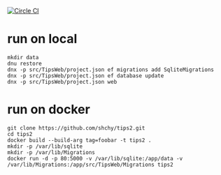 [![Circle CI](https://circleci.com/gh/shchy/tips2.svg?style=svg)](https://circleci.com/gh/shchy/tips2)

# run on local
```
mkdir data  
dnu restore  
dnx -p src/TipsWeb/project.json ef migrations add SqliteMigrations  
dnx -p src/TipsWeb/project.json ef database update  
dnx -p src/TipsWeb/project.json web  
```

# run on docker
```
git clone https://github.com/shchy/tips2.git
cd tips2
docker build --build-arg tag=foobar -t tips2 .
mkdir -p /var/lib/sqlite
mkdir -p /var/lib/Migrations
docker run -d -p 80:5000 -v /var/lib/sqlite:/app/data -v /var/lib/Migrations:/app/src/TipsWeb/Migrations tips2
```
